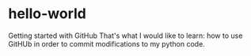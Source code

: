 # hello-world
Getting started with GitHub
That's what I would like to learn: how to use GitHUb in order to commit modifications to my python code.
